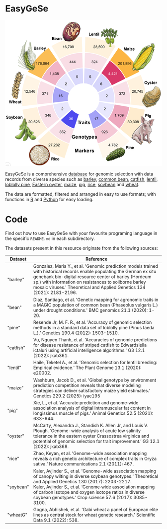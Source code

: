 # EasyGeSe

![](media/Afigure.png)

EasyGeSe is a comprehensive [database](https://zenodo.org/records/15348871) for genomic selection with data records from diverse species such as [barley](https://link.springer.com/article/10.1007/s00122-021-03815-0), [common bean](https://bmcgenomics.biomedcentral.com/articles/10.1186/s12864-020-07213-6), [catfish](https://academic.oup.com/g3journal/article/12/1/jkab361/6408442),  [lentil](https://doi.org/10.1002/tpg2.20002), [loblolly pine](https://academic.oup.com/genetics/article/190/4/1503/6064084), [Eastern oyster](https://doi.org/10.1093/g3journal/jkab368), [maize](https://doi.org/10.1186/s13104-020-4922-8), [pig](https://doi.org/10.1111/age.13121), [rice](https://www.nature.com/articles/ncomms1467), [soybean](https://doi.org/10.1007/s00122-017-2951-z) and [wheat](https://doi.org/10.1038/s41597-022-01651-5). 

The data are formatted, filtered and arranged in easy to use formats; with functions in [R](R/README.md) and [Python](python/README.md) for easy loading.

# Code
Find out how to use EasyGeSe with your favourite programing language in the specific `README.md` in each subdirectory.


The datasets present in this resource originate from the following sources: 

| Dataset | Reference |
| ------ | ------ |
| "barley" | Gonzalez, Maria Y., et al. \'Genomic prediction models trained with historical records enable populating the German ex situ genebank bio-digital resource center of barley (Hordeum sp.) with information on resistances to soilborne barley mosaic viruses.\' Theoretical and Applied Genetics 134 (2021): 2181-2196. |
| "bean" | Diaz, Santiago, et al. \'Genetic mapping for agronomic traits in a MAGIC population of common bean (Phaseolus vulgaris L.) under drought conditions.\' BMC genomics 21.1 (2020): 1-20. |
| "pine" | Resende Jr, M. F. R., et al. \'Accuracy of genomic selection methods in a standard data set of loblolly pine (Pinus taeda L.).\' Genetics 190.4 (2012): 1503-1510. |
| "catfish" | Vu, Nguyen Thanh, et al. \'Accuracies of genomic predictions for disease resistance of striped catfish to Edwardsiella ictaluri using artificial intelligence algorithms.\' G3 12.1 (2022): jkab361. |
| "lentil" | Haile, Teketel A., et al. \'Genomic selection for lentil breeding: Empirical evidence.\' The Plant Genome 13.1 (2020): e20002. |
| "maize" | Washburn, Jacob D., et al. \'Global genotype by environment prediction competition reveals that diverse modeling strategies can deliver satisfactory maize yield estimates.\' Genetics 229.2 (2025): iyae195|
| "pig" | Xie, L., et al. ‘Accurate prediction and genome‐wide association analysis of digital intramuscular fat content in longissimus muscle of pigs.’ Animal Genetics 52.5 (2021): 633-644. |
| "oyster" | McCarty, Alexandra J., Standish K. Allen Jr, and Louis V. Plough. ‘Genome-wide analysis of acute low salinity tolerance in the eastern oyster Crassostrea virginica and potential of genomic selection for trait improvement.’ G3 12.1 (2022): jkab368. |
| "rice" | Zhao, Keyan, et al. 'Genome-wide association mapping reveals a rich genetic architecture of complex traits in Oryza sativa.' Nature communications 2.1 (2011): 467. |
| "soybean" | Kaler, Avjinder S., et al. 'Genome-wide association mapping of canopy wilting in diverse soybean genotypes.' Theoretical and Applied Genetics 130 (2017): 2203-2217. <br> Kaler, Avjinder S., et al. ‘Genome‐wide association mapping of carbon isotope and oxygen isotope ratios in diverse soybean genotypes.’ Crop science 57.6 (2017): 3085-3100. |
| "wheatG" | Gogna, Abhishek, et al. 'Gabi wheat a panel of European elite lines as central stock for wheat genetic research.' Scientific Data 9.1 (2022): 538. |


